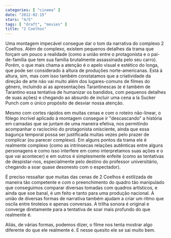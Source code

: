 ```yaml
---
categories: [ "cinema" ]
date: "2012-02-15"
stars: "4/5"
tags: [ "draft", "movies" ]
title: "2 Coelhos"
---
```

Uma montagem impecável consegue dar o tom da narrativa do complexo
2 Coelhos. Além de complexo, existem pequenos detalhes da trama que
forçam um pouco a realidade (como a união entre o protagonista e
o pai-de-família que tem sua família brutalmente assassinada pelo
seu carro). Porém, o que mais chama a atenção é o apelo visual e
estético do longa, que pode ser considerado à altura de produções
norte-americanas. Está à altura, sim, mas com isso também constatamos
que a criatividade da direção de arte não vai muito além dos
lugares-comuns de filmes do gênero, incluindo aí as apresentações
Tarantinescas (e é também de Tarantino essa tentativa de humanizar os
bandidos, com pequenos detalhes de suas ações) e chegando ao absurdo
de incluir uma cena a la Sucker Punch com o único propósito de desviar
nossa atenção.

Mesmo com cortes rápidos em muitas cenas e com o roteiro não-linear,
o fôlego incrível aplicado à montagem consegue ir "descascando"
a história em camadas que se juntam de uma maneira efetiva, nos
permitindo acompanhar o raciocínio do protagonista onisciente, ainda
que essa bagunça temporal possa ser justificada muitas vezes pelo
prazer de complicar (ou parecer complexo). Em alguns pontos da trama
ele é realmente complexo (como as intrínsecas relações autênticas
entre alguns personagens e como isso interfere em como interpretamos suas
ações e o que vai acontecer) e em outros é simplesmente enfeite (como
as tentativas de despistar-nos, especialmente pelo destino do professor
universitário, chegando a soar quase desonesto com o espectador).

É preciso ressaltar que muitas das cenas de 2 Coelhos é estilizada de
maneira tão competente e com o preenchimento do quadro tão manipulado
que conseguimos comparar diversas tomadas com quadros artísticos, e ainda
que soe banal, é um feito e tanto para uma produção nacional. A união
de diversas formas de narrativa também ajudam a criar um ritmo que oscila
entre tiroteios e apenas conversas. A trilha sonora é original e converge
diretamente para a tentativa de soar mais profundo do que realmente é.

Aliás, de várias formas, podemos dizer, o filme nos tenta mostrar algo
diferente do que ele realmente é. E nesse quesito ele se sai muito bem.

